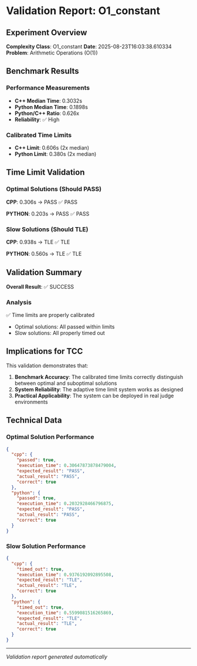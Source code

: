 # Validation Report: O1_constant

## Experiment Overview

**Complexity Class**: O1_constant
**Date**: 2025-08-23T16:03:38.610334
**Problem**: Arithmetic Operations (O(1))

## Benchmark Results

### Performance Measurements
- **C++ Median Time**: 0.3032s
- **Python Median Time**: 0.1898s
- **Python/C++ Ratio**: 0.626x
- **Reliability**: ✅ High

### Calibrated Time Limits
- **C++ Limit**: 0.606s (2x median)
- **Python Limit**: 0.380s (2x median)

## Time Limit Validation

### Optimal Solutions (Should PASS)

**CPP**: 0.306s → PASS ✅ PASS

**PYTHON**: 0.203s → PASS ✅ PASS


### Slow Solutions (Should TLE)

**CPP**: 0.938s → TLE ✅ TLE

**PYTHON**: 0.560s → TLE ✅ TLE


## Validation Summary

**Overall Result**: ✅ SUCCESS

### Analysis
✅ Time limits are properly calibrated

- Optimal solutions: All passed within limits
- Slow solutions: All properly timed out

## Implications for TCC

This validation demonstrates that:

1. **Benchmark Accuracy**: The calibrated time limits correctly distinguish between optimal and suboptimal solutions
2. **System Reliability**: The adaptive time limit system works as designed
3. **Practical Applicability**: The system can be deployed in real judge environments

## Technical Data

### Optimal Solution Performance
```json
{
  "cpp": {
    "passed": true,
    "execution_time": 0.30647873878479004,
    "expected_result": "PASS",
    "actual_result": "PASS",
    "correct": true
  },
  "python": {
    "passed": true,
    "execution_time": 0.2032928466796875,
    "expected_result": "PASS",
    "actual_result": "PASS",
    "correct": true
  }
}
```

### Slow Solution Performance  
```json
{
  "cpp": {
    "timed_out": true,
    "execution_time": 0.9376192092895508,
    "expected_result": "TLE",
    "actual_result": "TLE",
    "correct": true
  },
  "python": {
    "timed_out": true,
    "execution_time": 0.5599081516265869,
    "expected_result": "TLE",
    "actual_result": "TLE",
    "correct": true
  }
}
```

---
*Validation report generated automatically*
